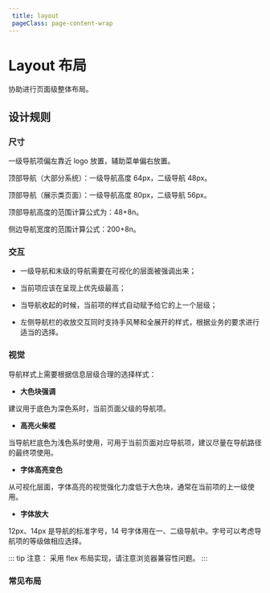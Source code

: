 ```yaml
---
 title: layout
 pageClass: page-content-wrap
---
```


# Layout 布局

协助进行页面级整体布局。

## 设计规则
### 尺寸
一级导航项偏左靠近 logo 放置，辅助菜单偏右放置。

顶部导航（大部分系统）：一级导航高度 64px，二级导航 48px。

顶部导航（展示类页面）：一级导航高度 80px，二级导航 56px。

顶部导航高度的范围计算公式为：48+8n。

侧边导航宽度的范围计算公式：200+8n。

### 交互

- 一级导航和末级的导航需要在可视化的层面被强调出来；

- 当前项应该在呈现上优先级最高；

- 当导航收起的时候，当前项的样式自动赋予给它的上一个层级；

- 左侧导航栏的收放交互同时支持手风琴和全展开的样式，根据业务的要求进行适当的选择。

### 视觉

导航样式上需要根据信息层级合理的选择样式：

- **大色块强调**

建议用于底色为深色系时，当前页面父级的导航项。

- **高亮火柴棍**

当导航栏底色为浅色系时使用，可用于当前页面对应导航项，建议尽量在导航路径的最终项使用。

- **字体高亮变色**

从可视化层面，字体高亮的视觉强化力度低于大色块，通常在当前项的上一级使用。

- **字体放大**

12px、14px 是导航的标准字号，14 号字体用在一、二级导航中。字号可以考虑导航项的等级做相应选择。

::: tip 注意：
采用 flex 布局实现，请注意浏览器兼容性问题。
:::


### 常见布局